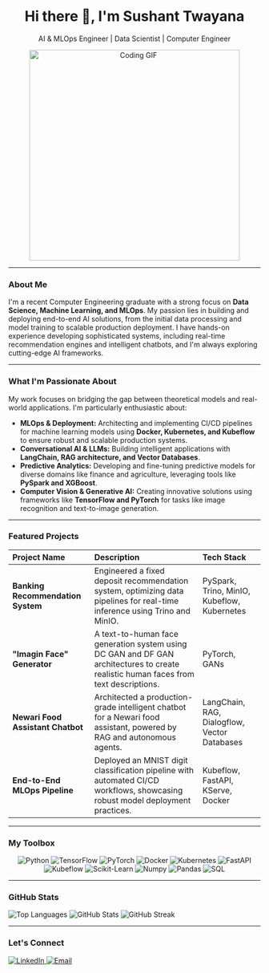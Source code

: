 <div align="center">
  <h1>Hi there 👋, I'm Sushant Twayana</h1>
  <p>AI & MLOps Engineer | Data Scientist | Computer Engineer</p>
</div>

<div align="center">
  <img src="https://media.giphy.com/media/RbDKaczqWovIugyJmW/giphy.gif" alt="Coding GIF" width="420" />
</div>

---

### **About Me**

I'm a recent Computer Engineering graduate with a strong focus on **Data Science, Machine Learning, and MLOps**. My passion lies in building and deploying end-to-end AI solutions, from the initial data processing and model training to scalable production deployment. I have hands-on experience developing sophisticated systems, including real-time recommendation engines and intelligent chatbots, and I'm always exploring cutting-edge AI frameworks.

---

### **What I'm Passionate About**

My work focuses on bridging the gap between theoretical models and real-world applications. I'm particularly enthusiastic about:

* **MLOps & Deployment:** Architecting and implementing CI/CD pipelines for machine learning models using **Docker, Kubernetes, and Kubeflow** to ensure robust and scalable production systems.
* **Conversational AI & LLMs:** Building intelligent applications with **LangChain, RAG architecture, and Vector Databases**.
* **Predictive Analytics:** Developing and fine-tuning predictive models for diverse domains like finance and agriculture, leveraging tools like **PySpark and XGBoost**.
* **Computer Vision & Generative AI:** Creating innovative solutions using frameworks like **TensorFlow and PyTorch** for tasks like image recognition and text-to-image generation.

---

### **Featured Projects**

| Project Name | Description | Tech Stack |
| :--- | :--- | :--- |
| **Banking Recommendation System** | Engineered a fixed deposit recommendation system, optimizing data pipelines for real-time inference using Trino and MinIO. | PySpark, Trino, MinIO, Kubeflow, Kubernetes |
| **"Imagin Face" Generator** | A text-to-human face generation system using DC GAN and DF GAN architectures to create realistic human faces from text descriptions. | PyTorch, GANs |
| **Newari Food Assistant Chatbot** | Architected a production-grade intelligent chatbot for a Newari food assistant, powered by RAG and autonomous agents. | LangChain, RAG, Dialogflow, Vector Databases |
| **End-to-End MLOps Pipeline** | Deployed an MNIST digit classification pipeline with automated CI/CD workflows, showcasing robust model deployment practices. | Kubeflow, FastAPI, KServe, Docker |

---

### **My Toolbox**

<p align="center">
  <img src="https://img.shields.io/badge/Python-3776AB?style=for-the-badge&logo=python&logoColor=white" alt="Python">
  <img src="https://img.shields.io/badge/TensorFlow-FF6F00?style=for-the-badge&logo=tensorflow&logoColor=white" alt="TensorFlow">
  <img src="https://img.shields.io/badge/PyTorch-EE4C2C?style=for-the-badge&logo=pytorch&logoColor=white" alt="PyTorch">
  <img src="https://img.shields.io/badge/Docker-2496ED?style=for-the-badge&logo=docker&logoColor=white" alt="Docker">
  <img src="https://img.shields.io/badge/Kubernetes-326CE5?style=for-the-badge&logo=kubernetes&logoColor=white" alt="Kubernetes">
  <img src="https://img.shields.io/badge/FastAPI-009688?style=for-the-badge&logo=fastapi&logoColor=white" alt="FastAPI">
  <img src="https://img.shields.io/badge/Kubeflow-F27A34?style=for-the-badge&logo=kubeflow&logoColor=white" alt="Kubeflow">
  <img src="https://img.shields.io/badge/Scikit_Learn-F7931E?style=for-the-badge&logo=scikit-learn&logoColor=white" alt="Scikit-Learn">
  <img src="https://img.shields.io/badge/Numpy-013243?style=for-the-badge&logo=numpy&logoColor=white" alt="Numpy">
  <img src="https://img.shields.io/badge/Pandas-150458?style=for-the-badge&logo=pandas&logoColor=white" alt="Pandas">
  <img src="https://img.shields.io/badge/SQL-4479A1?style=for-the-badge&logo=postgresql&logoColor=white" alt="SQL">
</p>

---

### **GitHub Stats**

<p>
  <img src="https://github-readme-stats.vercel.app/api/top-langs?username=sushanttwayana&theme=dark&show_icons=true&locale=en&layout=compact" alt="Top Languages" />
  <img src="https://github-readme-stats.vercel.app/api?username=sushanttwayana&theme=dark&show_icons=true&locale=en" alt="GitHub Stats" />
  <img src="https://github-readme-streak-stats.herokuapp.com/?user=sushanttwayana&theme=dark" alt="GitHub Streak" />
</p>

---

### **Let's Connect**

<p>
  <a href="https://linkedin.com/in/sushanttwayana" target="_blank">
    <img src="https://img.shields.io/badge/LinkedIn-0A66C2?style=for-the-badge&logo=linkedin&logoColor=white" alt="LinkedIn">
  </a>
  <a href="mailto:sushanttwayana1@gmail.com">
    <img src="https://img.shields.io/badge/Email-D14836?style=for-the-badge&logo=gmail&logoColor=white" alt="Email">
  </a>
</p>
